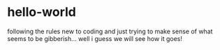 # hello-world
following the rules
new to coding and just trying to make sense of what seems to be gibberish... well i guess we will see how it goes! 
